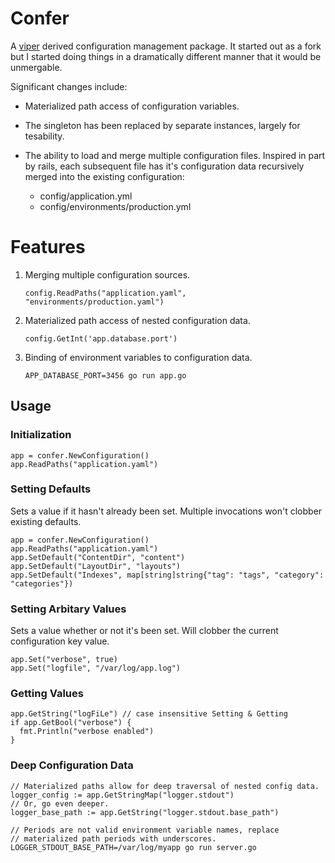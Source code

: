 Confer
======

A [viper](http://gihub.com/spf13/viper) derived configuration management package. It started out as a fork but I started doing things in a dramatically different manner that it would be unmergable.

Significant changes include:

 * Materialized path access of configuration variables.
 * The singleton has been replaced by separate instances, largely for tesability.
 * The ability to load and merge multiple configuration files. Inspired in part by
   rails, each subsequent file has it's configuration data recursively merged into
   the existing configuration:
   
   * config/application.yml
   * config/environments/production.yml

Features
========

1. Merging multiple configuration sources.

   `config.ReadPaths("application.yaml", "environments/production.yaml")`

2. Materialized path access of nested configuration data.

   `config.GetInt('app.database.port')`

3. Binding of environment variables to configuration data.

	`APP_DATABASE_PORT=3456 go run app.go`


## Usage

### Initialization

    app = confer.NewConfiguration()
    app.ReadPaths("application.yaml")

### Setting Defaults
Sets a value if it hasn't already been set. Multiple invocations won't clobber
existing defaults.

    app = confer.NewConfiguration()
    app.ReadPaths("application.yaml")
    app.SetDefault("ContentDir", "content")
    app.SetDefault("LayoutDir", "layouts")
    app.SetDefault("Indexes", map[string]string{"tag": "tags", "category": "categories"})

### Setting Arbitary Values
Sets a value whether or not it's been set. Will clobber the current configuration key
value.

    app.Set("verbose", true)
    app.Set("logfile", "/var/log/app.log")

### Getting Values

    app.GetString("logFiLe") // case insensitive Setting & Getting
    if app.GetBool("verbose") {
      fmt.Println("verbose enabled")
    }

### Deep Configuration Data

	// Materialized paths allow for deep traversal of nested config data.
	logger_config := app.GetStringMap("logger.stdout")
	// Or, go even deeper.
	logger_base_path := app.GetString("logger.stdout.base_path")

	// Periods are not valid environment variable names, replace
	// materialized path periods with underscores.
	LOGGER_STDOUT_BASE_PATH=/var/log/myapp go run server.go

